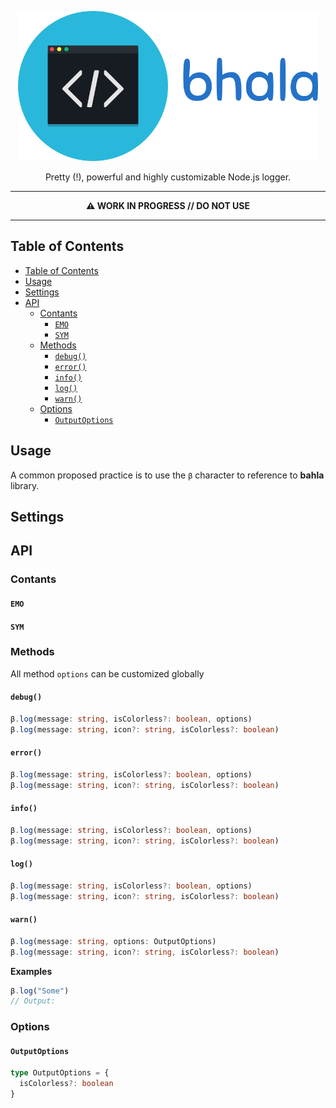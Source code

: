 <p align="center">
  <a href="https://yarnpkg.com/">
    <img alt="bhala" src="https://raw.githubusercontent.com/ivangabriele/bahla/main/assets/logo.svg" width="480">
  </a>
</p>

<p align="center">
  Pretty (!), powerful and highly customizable Node.js logger.
</p>

---

<p align="center">
  <strong>⚠️ WORK IN PROGRESS // DO NOT USE</strong>
</p>

---

## Table of Contents

- [Table of Contents](#table-of-contents)
- [Usage](#usage)
- [Settings](#settings)
- [API](#api)
  - [Contants](#contants)
    - [`EMO`](#emo)
    - [`SYM`](#sym)
  - [Methods](#methods)
    - [`debug()`](#debug)
    - [`error()`](#error)
    - [`info()`](#info)
    - [`log()`](#log)
    - [`warn()`](#warn)
  - [Options](#options)
    - [`OutputOptions`](#outputoptions)

## Usage

A common proposed practice is to use the `β` character to reference to **bahla** library.

## Settings

## API

### Contants

#### `EMO`

#### `SYM`

### Methods

All method `options` can be customized globally

#### `debug()`

```ts
β.log(message: string, isColorless?: boolean, options)
β.log(message: string, icon?: string, isColorless?: boolean)
```

#### `error()`

```ts
β.log(message: string, isColorless?: boolean, options)
β.log(message: string, icon?: string, isColorless?: boolean)
```

#### `info()`

```ts
β.log(message: string, isColorless?: boolean, options)
β.log(message: string, icon?: string, isColorless?: boolean)
```

#### `log()`

```ts
β.log(message: string, isColorless?: boolean, options)
β.log(message: string, icon?: string, isColorless?: boolean)
```

#### `warn()`

```ts
β.log(message: string, options: OutputOptions)
β.log(message: string, icon?: string, isColorless?: boolean)
```

**Examples**

```ts
β.log("Some")
// Output: 
```

### Options

#### `OutputOptions`

```ts
type OutputOptions = {
  isColorless?: boolean
}
```
